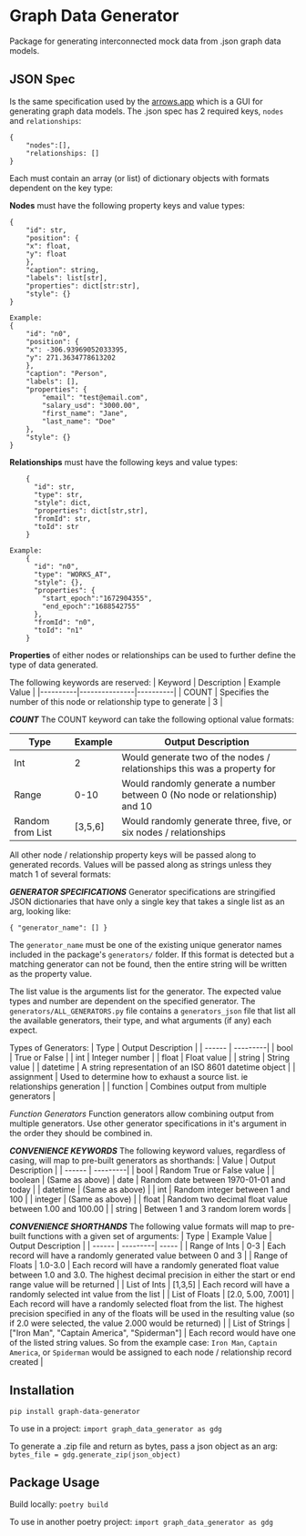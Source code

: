 # Graph Data Generator
Package for generating interconnected mock data from .json graph data models.

## JSON Spec
Is the same specification used by the [arrows.app](https://arrows.app) which is a GUI for generating graph data models. The .json spec has 2 required keys, `nodes` and `relationships`:
```
{
    "nodes":[],
    "relationships: []
}
```
Each must contain an array (or list) of dictionary objects with formats dependent on the key type:

**Nodes** must have the following property keys and value types:
```
{
    "id": str,
    "position": {
    "x": float,
    "y": float
    },
    "caption": string,
    "labels": list[str],
    "properties": dict[str:str],
    "style": {}
}

Example:
{
    "id": "n0",
    "position": {
    "x": -306.93969052033395,
    "y": 271.3634778613202
    },
    "caption": "Person",
    "labels": [],
    "properties": {
        "email": "test@email.com",
        "salary_usd": "3000.00",
        "first_name": "Jane",
        "last_name": "Doe"
    },
    "style": {}
}
```

**Relationships** must have the following keys and value types:
```
    {
      "id": str,
      "type": str,
      "style": dict,
      "properties": dict[str,str],
      "fromId": str,
      "toId": str
    }

Example:
    {
      "id": "n0",
      "type": "WORKS_AT",
      "style": {},
      "properties": {
        "start_epoch":"1672904355",
        "end_epoch":"1688542755"
      },
      "fromId": "n0",
      "toId": "n1"
    }
```

**Properties** of either nodes or relationships can be used to further define the type of data generated.

The following keywords are reserved:
| Keyword  |  Description  |  Example Value |
|----------|---------------|----------|
| COUNT | Specifies the number of this node or relationship type to generate | 3 |

***COUNT***
The COUNT keyword can take the following optional value formats:

| Type | Example  |  Output Description |
|------| ---------|---------------|
| Int |  2 | Would generate two of the nodes / relationships this was a property for |
| Range | 0-10 | Would randomly generate a number between 0 (No node or relationship) and 10 |
| Random from List | [3,5,6] | Would randomly generate three, five, or six nodes / relationships |

All other node / relationship property keys will be passed along to generated records. Values will be passed along as strings unless they match 1 of several formats:

***GENERATOR SPECIFICATIONS***
Generator specifications are stringified JSON dictionaries that have only a single key that takes a single list as an arg, looking like:
```
{ "generator_name": [] }
```
The `generator_name` must be one of the existing unique generator names included in the package's `generators/` folder. If this format is detected but a matching generator can not be found, then the entire string will be written as the property value.

The list value is the arguments list for the generator. The expected value types and number are dependent on the specified generator. The `generators/ALL_GENERATORS.py` file contains a `generators_json` file that list all the available generators, their type, and what arguments (if any) each expect.

Types of Generators:
| Type | Output Description |
| ------ | ---------|
| bool | True or False |
| int | Integer number |
| float | Float value |
| string | String value |
| datetime | A string representation of an ISO 8601 datetime object |
| assignment | Used to determine how to exhaust a source list. ie relationships generation |
| function | Combines output from multiple generators |


*Function Generators*
Function generators allow combining output from multiple generators. Use other generator specifications in it's argument in the order they should be combined in.

***CONVENIENCE KEYWORDS***
The following keyword values, regardless of casing, will map to pre-built generators as shorthands:
| Value | Output Description  |
| ------ | ---------|
| bool | Random True or False value |
| boolean | (Same as above)
| date | Random date between 1970-01-01 and today |
| datetime | (Same as above) |
| int | Random integer between 1 and 100 |
| integer | (Same as above) |
| float | Random two decimal float value between 1.00 and 100.00 |
| string | Between 1 and 3 random lorem words |

***CONVENIENCE SHORTHANDS***
The following value formats will map to pre-built functions with a given set of arguments:
| Type | Example Value | Output Description  |
| ------ | ---------| ----- |
| Range of Ints | 0-3 | Each record will have a randomly generated value between 0 and 3 |
| Range of Floats | 1.0-3.0 | Each record will have a randomly generated float value between 1.0 and 3.0. The highest decimal precision in either the start or end range value will be returned |
| List of Ints | [1,3,5] | Each record will have a randomly selected int value from the list |
| List of Floats | [2.0, 5.00, 7.001] | Each record will have a randomly selected float from the list. The highest precision specified in any of the floats will be used in the resulting value (so if 2.0 were selected, the value 2.000 would be returned) |
| List of Strings | ["Iron Man", "Captain America", "Spiderman"] | Each record would have one of the listed string values. So from the example case: `Iron Man`, `Captain America`, or `Spiderman` would be assigned to each node / relationship record created |


## Installation
`pip install graph-data-generator`

To use in a project:
`import graph_data_generator as gdg`

To generate a .zip file and return as bytes, pass a json object as an arg:
`bytes_file = gdg.generate_zip(json_object)`

## Package Usage
Build locally:
`poetry build`

To use in another poetry project:
`import graph_data_generator as gdg`


